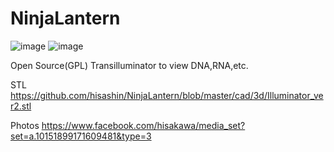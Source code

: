 NinjaLantern
==========
![image](https://raw.github.com/hisashin/NinjaLantern/master/logo.png)
![image](https://raw.github.com/hisashin/NinjaLantern/master/photo.jpg)

Open Source(GPL) Transilluminator to view DNA,RNA,etc.

STL https://github.com/hisashin/NinjaLantern/blob/master/cad/3d/Illuminator_ver2.stl

Photos https://www.facebook.com/hisakawa/media_set?set=a.10151899171609481&type=3